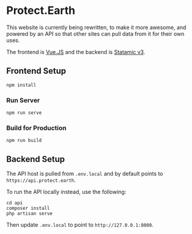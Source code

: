 # Protect.Earth

This website is currently being rewritten, to make it more awesome, and powered by an API so that other sites can pull data from it for their own uses.

The frontend is [Vue.JS](https://vuejs.org/) and the backend is [Statamic v3](https://statamic.dev/rest-api).

## Frontend Setup

```
npm install
```

### Run Server

```
npm run serve
```

### Build for Production

```
npm run build
```

## Backend Setup

The API host is pulled from `.env.local` and by default points to `https://api.protect.earth`.

To run the API locally instead, use the following:

```
cd api
composer install
php artisan serve
```

Then update `.env.local` to point to `http://127.0.0.1:8000`.

